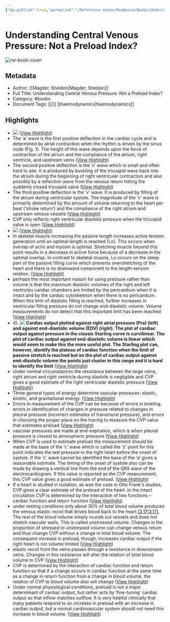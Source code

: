 ```yaml
---
{"dg-publish":true,"permalink":"/Reference notes/Readwise/Books/Understanding Central Venous Pressure Not a Preload Index/"}
---
```


# Understanding Central Venous Pressure: Not a Preload Index?

![rw-book-cover](https://readwise-assets.s3.amazonaws.com/media/reader/parsed_document_assets/77554964/cover-image-cover_EIp0RMS.jpg)

## Metadata
- Author: [[Magder, Sheldon\|Magder, Sheldon]]
- Full Title: Understanding Central Venous Pressure: Not a Preload Index?
- Category: #books
- Document Tags: [[*\|*]] [[haemodynamics\|haemodynamics]]

## Highlights
- ![](https://readwise-assets.s3.amazonaws.com/media/reader/parsed_document_assets/77554964/image1-Original.00075198-201510000-00002.F1-2.jpeg) ([View Highlight](https://read.readwise.io/read/01h78e98w08tyxnm2hj0n70zww))
- The ‘a’ wave is the first positive deflection in the cardiac cycle and is determined by atrial contraction when the rhythm is driven by the sinus node (Fig. 1). The height of this wave depends upon the force of contraction of the atrium and the compliance of the atrium, right ventricle, and upstream veins ([View Highlight](https://read.readwise.io/read/01h78eap1211bs25ng23s07dn9))
- The second positive deflection is the ‘c’ wave which is small and often hard to see. It is produced by buckling of the tricuspid wave back into the atrium during the beginning of right ventricular contraction and also possibly by a reflection wave from the venous return hitting the suddenly closed tricuspid valve ([View Highlight](https://read.readwise.io/read/01h78ebdd2x5q3mhkny9e2h1wq))
- The third positive deflection is the ‘v’ wave. It is produced by filling of the atrium during ventricular systole. The magnitude of the ‘v’ wave is primarily determined by the amount of volume returning to the heart per beat (‘stroke return’) and the compliance of the right atrium and upstream venous vessels ([View Highlight](https://read.readwise.io/read/01h78eeapryeg6sgga1010v78q))
- CVP only reflects right ventricular diastolic pressure when the tricuspid valve is open ([View Highlight](https://read.readwise.io/read/01h78eh7kr6c456gv8ary9kq7h))
- ![](https://readwise-assets.s3.amazonaws.com/media/reader/parsed_document_assets/77554964/image3-Original.00075198-201510000-00002.F3-2.jpeg) ([View Highlight](https://read.readwise.io/read/01h78f1f45nyjnzzbfqv677saj))
- In skeletal muscle increasing the passive length increases active tension generation until an optimal length is reached (Lo). This occurs when overlap of actin and myosin is optimal. Stretching muscle beyond this point results in a decrease in active force because of a decrease in the optimal overlap. In contrast to skeletal muscle, Lo occurs on the steep part of the passive filling curve which prevents overstretching of the heart and there is no downward component to the length–tension relation. ([View Highlight](https://read.readwise.io/read/01h78f25jnq0kz68nz6kj3xgvx))
- perhaps the most important reason for using pressure rather than volume is that the maximum diastolic volumes of the right and left ventricles cardiac chambers are limited by the pericardium when it is intact and by the cardiac cytoskeleton when there is no pericardium. When this limit of diastolic filling is reached, further increases in ventricular filling pressure do not change end-diastolic volume. Volume measurements do not detect that this important limit has been reached ([View Highlight](https://read.readwise.io/read/01h78f90z0vs5habn07r6nf0ma))
- 4).
  ![](https://readwise-assets.s3.amazonaws.com/media/reader/parsed_document_assets/77554964/image5-Original.00075198-201510000-00002.F5-2.jpeg)
  **Cardiac output plotted against right atrial pressure (Pra) (left) and against end-diastolic volume (EDV) (right). The plot of cardiac output against pressure in the classic Starling curve is curvilinear. The plot of cardiac output against end-diastolic volume is linear which would seem to make this the more useful plot. The Starling plot can, however, identify the plateau of cardiac function when the limit of passive stretch is reached but on the plot of cardiac output against end-diastolic volume the points just cluster in this range and it is hard to identify the limit** ([View Highlight](https://read.readwise.io/read/01h78fbsq1qqhha5pah337w3fe))
- Under normal circumstances the resistance between the large veins, right atrium and right ventricle during diastole is negligible and CVP gives a good estimate of the right ventricular diastolic pressure ([View Highlight](https://read.readwise.io/read/01h78fhtnnjrfxbhpk0n4w36sw))
- Three general types of energy determine vascular pressures: elastic, kinetic, and gravitational energy. ([View Highlight](https://read.readwise.io/read/01h78fmk73nx2zx0yh3spyfbp1))
- Errors in measurement of the CVP can be because of errors in leveling, errors in identification of changes in pressure related to changes in pleural pressure (incorrect estimates of transmural pressure), and errors in choosing the proper place on the tracing to measure the CVP value that estimates preload ([View Highlight](https://read.readwise.io/read/01h78fnkkhjz9r9ygje6af7y3q))
- vascular pressures are made at end-expiration, which is when pleural pressure is closest to atmospheric pressure ([View Highlight](https://read.readwise.io/read/01h78gqx73pzfbq3kx3yh15qfa))
- When CVP is used to estimate preload the measurement should be made at the base of the ‘c’ wave which is called the ‘z’ point for this point indicates the last pressure in the right heart before the onset of systole. If the ‘c’ wave cannot be identified the base of the ‘a’ gives a reasonable estimate. The timing of the onset of systole also can be made by drawing a vertical line from the end of the QRS wave of the electrocardiogram. If this value is reported as the CVP measurement, this CVP value gives a good estimate of preload. ([View Highlight](https://read.readwise.io/read/01h78gw97fgyq82dzy63rv3rcw))
- If a heart is studied in isolation, as was the case in Otto Frank's studies, CVP gives a clear estimate of the preload of the heart. In the intact circulation CVP is determined by the interaction of two functions – cardiac function and return function ([View Highlight](https://read.readwise.io/read/01h78gxsvjpztx975tcegj1hz5))
- under resting conditions only about 30% of total blood volume produces the venous elastic recoil that drives blood back to the heart [[3,17\|3,17]](https://readwise.io/reader/document_raw_content/77554964#R3-2). The rest of the blood volume simply rounds out vessels and does not stretch vascular walls. This is called unstressed volume. Changes in the proportion of stressed to unstressed volume can change venous return and thus change CVP without a change in total blood volume. The consequent increase in preload, though, increases cardiac output if the right heart is not volume limited ([View Highlight](https://read.readwise.io/read/01h78h8ahe721kfa83fvqha183))
- elastic recoil from the veins passes through a resistance in downstream veins. Changes in this resistance will alter the relation of total blood volume to CVP ([View Highlight](https://read.readwise.io/read/01h78h8szm6g4s07nfa9td0geh))
- CVP is determined by the interaction of cardiac function and return function so that if a change occurs in cardiac function at the same time as a change in return function from a change in blood volume, the relation of CVP to blood volume also will change ([View Highlight](https://read.readwise.io/read/01h78h9jz3hkn6c4t11mchbeg7))
- Under normal physiological conditions, preload is not a major determinant of cardiac output, but rather acts by ‘fine-tuning’ cardiac output so that inflow matches outflow. It is very helpful clinically that many patients respond to an increase in preload with an increase in cardiac output, but a normal cardiovascular system should not need this increase in blood volume. ([View Highlight](https://read.readwise.io/read/01h78hc31z1penpzb8380qprf9))

